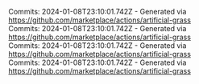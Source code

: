 Commits: 2024-01-08T23:10:01.742Z - Generated via https://github.com/marketplace/actions/artificial-grass
<br>
Commits: 2024-01-08T23:10:01.742Z - Generated via https://github.com/marketplace/actions/artificial-grass
<br>
Commits: 2024-01-08T23:10:01.742Z - Generated via https://github.com/marketplace/actions/artificial-grass
<br>
Commits: 2024-01-08T23:10:01.742Z - Generated via https://github.com/marketplace/actions/artificial-grass
<br>
